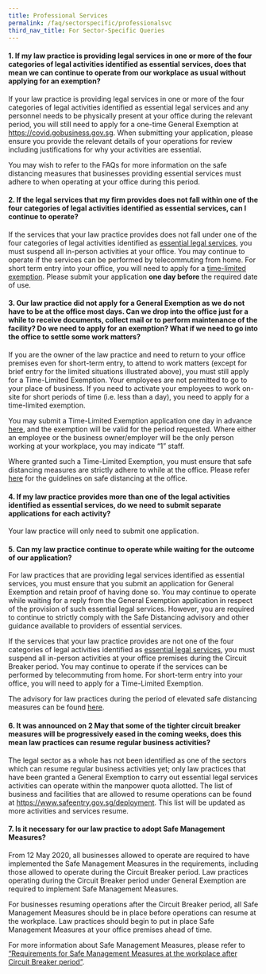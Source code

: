 ```yaml
---
title: Professional Services
permalink: /faq/sectorspecific/professionalsvc
third_nav_title: For Sector-Specific Queries
---
```


#### **1. If my law practice is providing legal services in one or more of the four categories of legal activities identified as essential services, does that mean we can continue to operate from our workplace as usual without applying for an exemption?**
If your law practice is providing legal services in one or more of the four categories of legal activities identified as essential legal services and any personnel needs to be physically present at your office during the relevant period, you will still need to apply for a one-time General Exemption at <a href="https://covid.gobusiness.gov.sg" target="_blank">https://covid.gobusiness.gov.sg</a>. When submitting your application, please ensure you provide the relevant details of your operations for review including justifications for why your activities are essential.

You may wish to refer to the FAQs for more information on the safe distancing measures that businesses providing essential services must adhere to when operating at your office during this period.

#### **2. If the legal services that my firm provides does not fall within one of the four categories of legal activities identified as essential services, can I continue to operate?**
If the services that your law practice provides does not fall under one of the four categories of legal activities identified as <a href="https://go.gov.sg/essenatiallegal" target="_blank">essential legal services</a>, you must suspend all in-person activities at your office. You may continue to operate if the services can be performed by telecommuting from home. For short term entry into your office, you will need to apply for a <a href="https://go.gov.sg/timelimitedexemption" target="_blank">time-limited exemption</a>. Please submit your application **one day before** the required date of use.

#### **3. Our law practice did not apply for a General Exemption as we do not have to be at the office most days. Can we drop into the office just for a while to receive documents, collect mail or to perform maintenance of the facility? Do we need to apply for an exemption? What if we need to go into the office to settle some work matters?**
If you are the owner of the law practice and need to return to your office premises even for short-term entry, to attend to work matters (except for brief entry for the limited situations illustrated above), you must still apply for a Time-Limited Exemption. Your employees are not permitted to go to your place of business. If you need to activate your employees to work on-site for short periods of time (i.e. less than a day), you need to apply for a time-limited exemption.

You may submit a Time-Limited Exemption application one day in advance <a href="https://go.gov.sg/timelimitedexemption" target="_blank">here</a>, and the exemption will be valid for the period requested. Where either an employee or the business owner/employer will be the only person working at your workplace, you may indicate “1” staff.

Where granted such a Time-Limited Exemption, you must ensure that safe distancing measures are strictly adhere to while at the office. Please refer <a href="https://www.mom.gov.sg/covid-19/advisory-on-safe-distancing-measures" target="_blank">here</a> for the guidelines on safe distancing at the office.

#### **4. If my law practice provides more than one of the legal activities identified as essential services, do we need to submit separate applications for each activity?**
Your law practice will only need to submit one application.

#### **5. Can my law practice continue to operate while waiting for the outcome of our application?**
For law practices that are providing legal services identified as essential services, you must ensure that you submit an application for General Exemption and retain proof of having done so. You may continue to operate while waiting for a reply from the General Exemption application in respect of the provision of such essential legal services. However, you are required to continue to strictly comply with the Safe Distancing advisory and other guidance available to providers of essential services.

If the services that your law practice provides are not one of the four categories of legal activities identified as <a href="https://go.gov.sg/essenatiallegal" target="_blank">essential legal services</a>, you must suspend all in-person activities at your office premises during the Circuit Breaker period. You may continue to operate if the services can be performed by telecommuting from home. For short-term entry into your office, you will need to apply for a Time-Limited Exemption.

The advisory for law practices during the period of elevated safe distancing measures can be found <a href="https://www.mlaw.gov.sg/news/announcements/advisory-for-law-practices-on-elevated-safe-distancing-measures" target="_blank">here</a>. 

#### **6. It was announced on 2 May that some of the tighter circuit breaker measures will be progressively eased in the coming weeks, does this mean law practices can resume regular business activities?**
The legal sector as a whole has not been identified as one of the sectors which can resume regular business activities yet; only law practices that have been granted a General Exemption to carry out essential legal services activities can operate within the manpower quota allotted.  The list of business and facilities that are allowed to resume operations can be found at <a href="https://www.safeentry.gov.sg/deployment" target="_blank">https://www.safeentry.gov.sg/deployment</a>. This list will be updated as more activities and services resume. 

#### **7. Is it necessary for our law practice to adopt Safe Management Measures?**
From 12 May 2020, all businesses allowed to operate are required to have implemented the Safe Management Measures in the requirements, including those allowed to operate during the Circuit Breaker period. Law practices operating during the Circuit Breaker period under General Exemption are required to implement Safe Management Measures.   

For businesses resuming operations after the Circuit Breaker period, all Safe Management Measures should be in place before operations can resume at the workplace. Law practices should begin to put in place Safe Management Measures at your office premises ahead of time. 

For more information about Safe Management Measures, please refer to <a href="https://www.mom.gov.sg/covid-19/requirements-for-safe-management-measures" target="_blank">“Requirements for Safe Management Measures at the workplace after Circuit Breaker period”</a>. 
